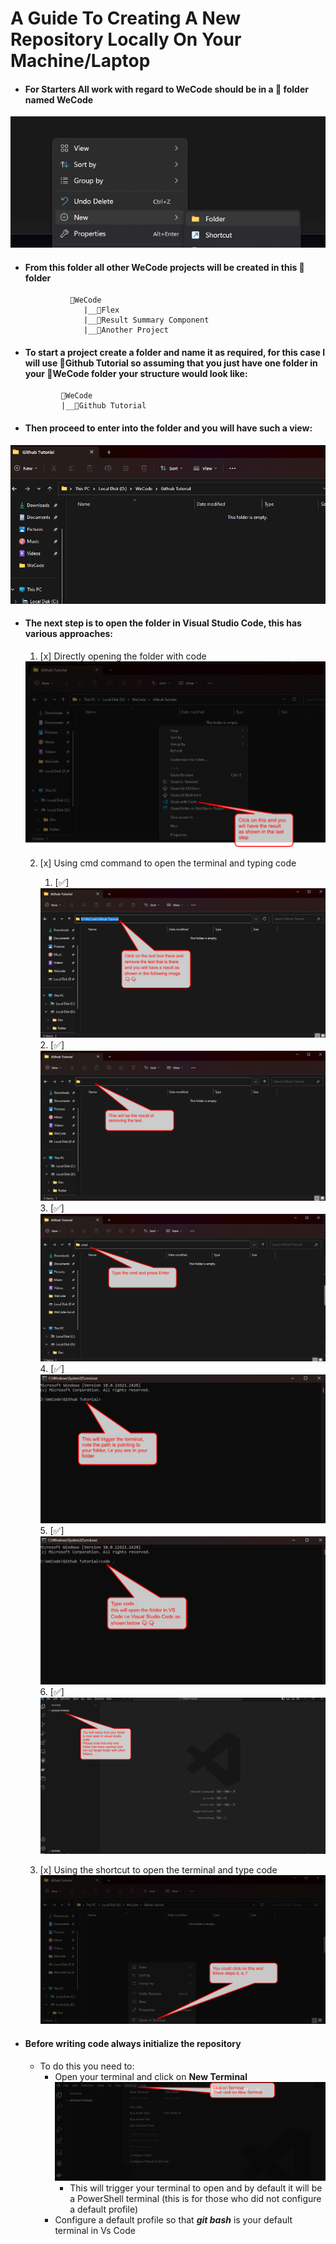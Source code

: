 # A Guide To Creating A New Repository Locally On Your Machine/Laptop

- #### For Starters All work with regard to WeCode should be in a 📂 folder named WeCode
<img src="newFolder.png" alt="Creating a new folder">


- #### From this folder all other WeCode projects will be created in this 📂 folder

                📂WeCode
                   |__📂Flex
                   |__📂Result Summary Component
                   |__📂Another Project

- #### To start a project create a folder and name it as required, for this case I will use 📂Github Tutorial so assuming that you just have one folder in your 📂WeCode folder your structure would look like:


              📂WeCode
              |__📂Github Tutorial

- #### Then proceed to enter into the folder and you will have such a view:
<img src="beforeOpeningInCode.png" alt="Creating a new folder">

- #### The next step is to open the folder in Visual Studio Code, this has various approaches:
  1. [x] Directly opening the folder with code
    <img src="openWithCode.png">
  
  2. [x] Using cmd command to open the terminal and typing code
            
     1. [✅]
       <img src="removeText.png">
     2. [✅]
       <img src="withoutText.png">
     3. [✅]
       <img src="typeCMD.png">
     4. [✅]
       <img src="terminalOpened.png">
     5. [✅]
       <img src="typeCode.png">
     6. [✅]
       <img src="opened.png">
     
  3. [x] Using the shortcut to open the terminal and type code
     <img src="terminalShortcut.png">

- #### Before writing code always initialize the repository
    - To do this you need to:
      - Open your terminal and click on __New Terminal__
        <img src="newTerminal.png">
        - This will trigger your terminal to open and by default it will be a PowerShell terminal (this is for those who did not configure a default profile)
      - Configure a default profile so that **_git bash_** is your default terminal in Vs Code